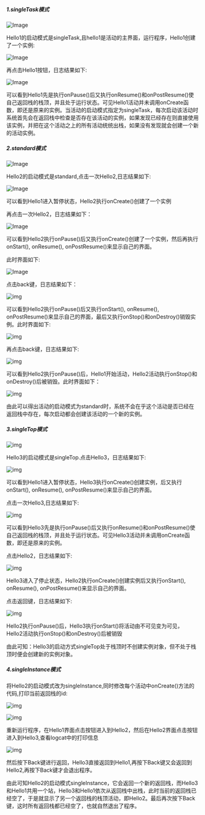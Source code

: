 ##### 1.singleTask模式

![Image](https://github.com/Small-Windmill/2018118118_Android/raw/master/实验二/实验二过程图片/1.png)

Hello1的启动模式是singleTask,且hello1是活动的主界面，运行程序，Hello1创建了一个实例:

![Image](https://github.com/Small-Windmill/2018118118_Android/raw/master/实验二/实验二过程图片/2.png)

再点击Hello1按钮，日志结果如下:

![Image](https://github.com/Small-Windmill/2018118118_Android/raw/master/实验二/实验二过程图片/3.png)

可以看到Hello1先是执行onPause()后又执行onResume()和onPostResume()使自己返回栈的栈顶，并且处于运行状态。可见Hello1活动并未调用onCreate函数，即还是原来的实例。当活动的启动模式指定为singleTask，每次启动该活动时系统首先会在返回栈中检查是否存在该活动的实例，如果发现已经存在则直接使用该实例，并把在这个活动之上的所有活动统统出栈，如果没有发现就会创建一个新的活动实例。

##### 2.standard模式

![Image](https://github.com/Small-Windmill/2018118118_Android/raw/master/实验二/实验二过程图片/4.png)

Hello2的启动模式是standard,点击一次Hello2,日志结果如下:

![Image](https://github.com/Small-Windmill/2018118118_Android/raw/master/实验二/实验二过程图片/5.png)

可以看到Hello1进入暂停状态，Hello2执行onCreate()创建了一个实例

再点击一次Hello2，日志结果如下：

![Image](https://github.com/Small-Windmill/2018118118_Android/raw/master/实验二/实验二过程图片/6.png)

可以看到Hello2执行onPause()后又执行onCreate()创建了一个实例，然后再执行onStart(), onResume(), onPostResume()来显示自己的界面。

此时界面如下:

![Image](https://github.com/Small-Windmill/2018118118_Android/raw/master/实验二/实验二过程图片/7.png)

点击back键，日志结果如下：

![img](https://github.com/Small-Windmill/2018118118_Android/raw/master/实验二/实验二过程图片/8.png)

可以看到Hello2执行onPause()后又执行onStart(), onResume(), onPostResume()来显示自己的界面，最后又执行onStop()和onDestroy()销毁实例。此时界面如下:

![img](https://github.com/Small-Windmill/2018118118_Android/raw/master/实验二/实验二过程图片/9.png)

再点击back键，日志结果如下:

![img](https://github.com/Small-Windmill/2018118118_Android/raw/master/实验二/实验二过程图片/10.png)

可以看到Hello2执行onPause()后，Hello1开始活动，Hello2活动执行onStop()和onDestroy()后被销毁。此时界面如下：

![img](https://github.com/Small-Windmill/2018118118_Android/raw/master/实验二/实验二过程图片/11.png)

由此可以得出活动的启动模式为standard时，系统不会在乎这个活动是否已经在返回栈中存在，每次启动都会创建该活动的一个新的实例。

#####  3.singleTop模式

![img](https://github.com/Small-Windmill/2018118118_Android/raw/master/实验二/实验二过程图片/12.png)

Hello3的启动模式是singleTop.点击Hello3，日志结果如下:

![img](https://github.com/Small-Windmill/2018118118_Android/raw/master/实验二/实验二过程图片/13.png)

可以看到Hello1进入暂停状态，Hello3执行onCreate()创建实例，后又执行onStart(), onResume(), onPostResume()来显示自己的界面。

点击一次Hello3,日志结果如下:

![img](https://github.com/Small-Windmill/2018118118_Android/raw/master/实验二/实验二过程图片/14.png)

可以看到Hello3先是执行onPause()后又执行onResume()和onPostResume()使自己返回栈的栈顶，并且处于运行状态。可见Hello3活动并未调用onCreate函数，即还是原来的实例。

点击Hello2，日志结果如下:

![img](https://github.com/Small-Windmill/2018118118_Android/raw/master/实验二/实验二过程图片/15.png)

Hello3进入了停止状态，Hello2执行onCreate()创建实例后又执行onStart(), onResume(), onPostResume()来显示自己的界面。

点击返回键，日志结果如下:

![img](https://github.com/Small-Windmill/2018118118_Android/raw/master/实验二/实验二过程图片/16.png)

Hello2执行onPause()后，Hello3执行onStart()将活动由不可见变为可见，Hello2活动执行onStop()和onDestroy()后被销毁

由此可知：Hello3的启动方式singleTop处于栈顶时不创建实例对象，但不处于栈顶时便会创建新的实例对象。

##### 4.singleInstance模式

将Hello2的启动模式改为singleInstance,同时修改每个活动中onCreate()方法的代码,打印当前返回栈的id:

![img](https://github.com/Small-Windmill/2018118118_Android/raw/master/实验二/实验二过程图片/17.png)

![img](https://github.com/Small-Windmill/2018118118_Android/raw/master/实验二/实验二过程图片/18.png)

重新运行程序，在Hello1界面点击按钮进入到Hello2，然后在Hello2界面点击按钮进入到Hello3,查看logcat中的打印信息

![img](https://github.com/Small-Windmill/2018118118_Android/raw/master/实验二/实验二过程图片/19.png)

然后按下Back键进行返回，Hello3直接返回到Hello1,再按下Back键又会返回到Hello2,再按下Back键才会退出程序。

由此可知Hello2的启动模式singleInstance，它会返回一个新的返回栈，而Hello3和Hello1共用一个站，Hello3和Hello1依次从返回栈中出栈，此时当前的返回栈已经空了，于是就显示了另一个返回栈的栈顶活动，即Hello2。最后再次按下Back键，这时所有返回栈都已经空了，也就自然退出了程序。